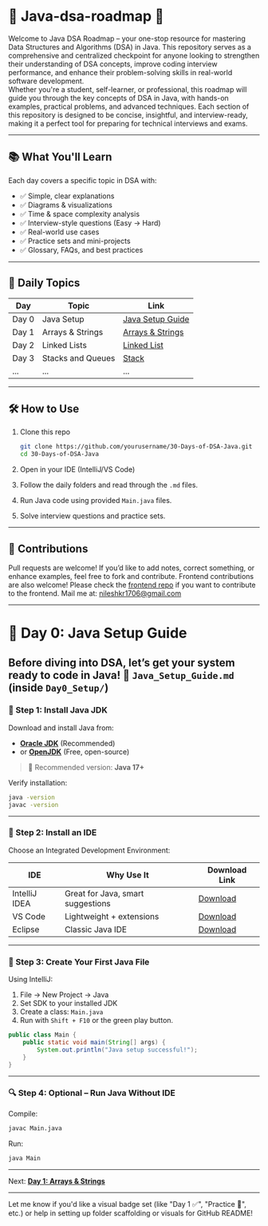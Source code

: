 
# 🧠 Java-dsa-roadmap 🚀

Welcome to Java DSA Roadmap – your one-stop resource for mastering Data Structures and Algorithms \(DSA\) in Java. This repository serves as a comprehensive and centralized checkpoint for anyone looking to strengthen their understanding of DSA concepts, improve coding interview performance, and enhance their problem-solving skills in real-world software development.  
Whether you\'re a student, self-learner, or professional, this roadmap will guide you through the key concepts of DSA in Java, with hands-on examples, practical problems, and advanced techniques. Each section of this repository is designed to be concise, insightful, and interview-ready, making it a perfect tool for preparing for technical interviews and exams.

---

## 📚 What You'll Learn

Each day covers a specific topic in DSA with:

- ✅ Simple, clear explanations  
- ✅ Diagrams & visualizations  
- ✅ Time & space complexity analysis  
- ✅ Interview-style questions (Easy → Hard)  
- ✅ Real-world use cases  
- ✅ Practice sets and mini-projects  
- ✅ Glossary, FAQs, and best practices  

---

## 📅 Daily Topics

| Day   | Topic             | Link                                                 |
|-------|-------------------|------------------------------------------------------|
| Day 0 | Java Setup        | [Java Setup Guide](./Day0_Setup/Java_Setup_Guide.md) |
| Day 1 | Arrays & Strings  | [Arrays & Strings](./Day1_Arrays/Arrays.md)          |
| Day 2 | Linked Lists      | [Linked List](./Day3_LinkedLists/LinkedLists.md)     |
| Day 3 | Stacks and Queues | [Stack](./Day4_Stacks/Stacks.md)                     |
| ...   | ...               | ...                                                  |

---

## 🛠️ How to Use

1. Clone this repo  
   ```bash
   git clone https://github.com/yourusername/30-Days-of-DSA-Java.git
   cd 30-Days-of-DSA-Java
   ```

2. Open in your IDE (IntelliJ/VS Code)

3. Follow the daily folders and read through the `.md` files.

4. Run Java code using provided `Main.java` files.

5. Solve interview questions and practice sets.

---

## 🤝 Contributions

Pull requests are welcome! If you’d like to add notes, correct something, or enhance examples, feel free to fork and contribute.
Frontend contributions are also welcome! 
Please check the [frontend repo](https://github.com/nileshkr17/java-dsa-compass)
if you want to contribute to the frontend. Mail me at: nileshkr1706@gmail.com

---

# 📅 Day 0: Java Setup Guide

Before diving into DSA, let’s get your system ready to code in Java!
 📘 `Java_Setup_Guide.md` (inside `Day0_Setup/`)
---

### 🔧 Step 1: Install Java JDK

Download and install Java from:

- **[Oracle JDK](https://www.oracle.com/java/technologies/javase-downloads.html)** (Recommended)
- or **[OpenJDK](https://jdk.java.net/)** (Free, open-source)

> 📌 Recommended version: **Java 17+**

Verify installation:

```bash
java -version
javac -version
```

---

### 🔧 Step 2: Install an IDE

Choose an Integrated Development Environment:

| IDE            | Why Use It                  | Download Link                                   |
|-----------------|-----------------------------|------------------------------------------------|
| IntelliJ IDEA  | Great for Java, smart suggestions | [Download](https://www.jetbrains.com/idea/)   |
| VS Code        | Lightweight + extensions    | [Download](https://code.visualstudio.com/)     |
| Eclipse        | Classic Java IDE            | [Download](https://www.eclipse.org/)           |

---

### 🧱 Step 3: Create Your First Java File

Using IntelliJ:

1. File → New Project → Java
2. Set SDK to your installed JDK
3. Create a class: `Main.java`
4. Run with `Shift + F10` or the green play button.

```java
public class Main {
    public static void main(String[] args) {
        System.out.println("Java setup successful!");
    }
}
```

---

### 🔍 Step 4: Optional – Run Java Without IDE

Compile:

```bash
javac Main.java
```

Run:

```bash
java Main
```

---

Next: [**Day 1: Arrays & Strings**](./Day1_Arrays/Arrays.md)

---

Let me know if you'd like a visual badge set (like "Day 1 ✅", "Practice 🔁", etc.) or help in setting up folder scaffolding or visuals for GitHub README!
